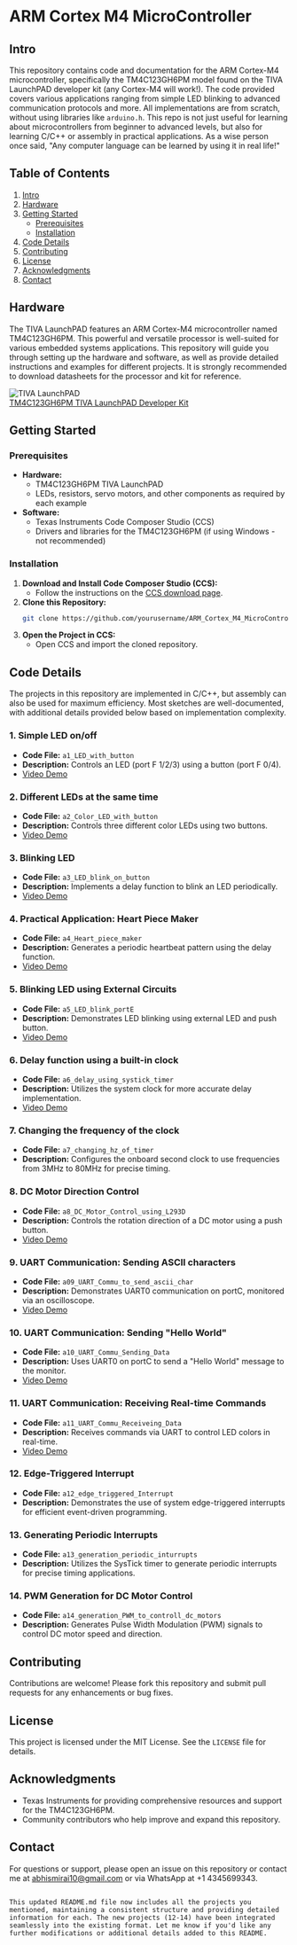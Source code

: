# ARM Cortex M4 MicroController

## Intro

This repository contains code and documentation for the ARM Cortex-M4 microcontroller, specifically the TM4C123GH6PM model found on the TIVA LaunchPAD developer kit (any Cortex-M4 will work!). The code provided covers various applications ranging from simple LED blinking to advanced communication protocols and more. All implementations are from scratch, without using libraries like `arduino.h`. This repo is not just useful for learning about microcontrollers from beginner to advanced levels, but also for learning C/C++ or assembly in practical applications. As a wise person once said, "Any computer language can be learned by using it in real life!"

## Table of Contents
1. [Intro](#intro)
2. [Hardware](#hardware)
3. [Getting Started](#getting-started)
    - [Prerequisites](#prerequisites)
    - [Installation](#installation)
4. [Code Details](#code-details)
5. [Contributing](#contributing)
6. [License](#license)
7. [Acknowledgments](#acknowledgments)
8. [Contact](#contact)

## Hardware

The TIVA LaunchPAD features an ARM Cortex-M4 microcontroller named TM4C123GH6PM. This powerful and versatile processor is well-suited for various embedded systems applications. This repository will guide you through setting up the hardware and software, as well as provide detailed instructions and examples for different projects. It is strongly recommended to download datasheets for the processor and kit for reference.

![TIVA LaunchPAD](https://github.com/abhismirai10/ARM_Cortex_M4_MicroController/assets/121724635/13acc5be-48a2-4a26-89b3-509de1291eda)  
[TM4C123GH6PM TIVA LaunchPAD Developer Kit](https://www.ti.com/tool/EK-TM4C123GXL)

## Getting Started

### Prerequisites

- **Hardware:**
  - TM4C123GH6PM TIVA LaunchPAD
  - LEDs, resistors, servo motors, and other components as required by each example
- **Software:**
  - Texas Instruments Code Composer Studio (CCS)
  - Drivers and libraries for the TM4C123GH6PM (if using Windows - not recommended)

### Installation

1. **Download and Install Code Composer Studio (CCS):**
   - Follow the instructions on the [CCS download page](https://www.ti.com/tool/CCSTUDIO).
2. **Clone this Repository:**
   ```sh
   git clone https://github.com/yourusername/ARM_Cortex_M4_MicroController.git
   ```
3. **Open the Project in CCS:**
   - Open CCS and import the cloned repository.

## Code Details

The projects in this repository are implemented in C/C++, but assembly can also be used for maximum efficiency. Most sketches are well-documented, with additional details provided below based on implementation complexity.

### 1. Simple LED on/off
- **Code File:** `a1_LED_with_button`
- **Description:** Controls an LED (port F 1/2/3) using a button (port F 0/4).
- [Video Demo](https://youtu.be/uZM3S-P_QH0)

### 2. Different LEDs at the same time
- **Code File:** `a2_Color_LED_with_button`
- **Description:** Controls three different color LEDs using two buttons.
- [Video Demo](https://youtu.be/-cigAuxJvFA)

### 3. Blinking LED
- **Code File:** `a3_LED_blink_on_button`
- **Description:** Implements a delay function to blink an LED periodically.
- [Video Demo](https://youtu.be/_e20fkPInfk)

### 4. Practical Application: Heart Piece Maker
- **Code File:** `a4_Heart_piece_maker`
- **Description:** Generates a periodic heartbeat pattern using the delay function.
- [Video Demo](https://youtu.be/jsTTCv8WGcw)

### 5. Blinking LED using External Circuits
- **Code File:** `a5_LED_blink_portE`
- **Description:** Demonstrates LED blinking using external LED and push button.
- [Video Demo](https://youtu.be/RJPthKYKAvI)

### 6. Delay function using a built-in clock
- **Code File:** `a6_delay_using_systick_timer`
- **Description:** Utilizes the system clock for more accurate delay implementation.
- [Video Demo](https://youtu.be/pgsQGlkQow4)

### 7. Changing the frequency of the clock
- **Code File:** `a7_changing_hz_of_timer`
- **Description:** Configures the onboard second clock to use frequencies from 3MHz to 80MHz for precise timing.

### 8. DC Motor Direction Control
- **Code File:** `a8_DC_Motor_Control_using_L293D`
- **Description:** Controls the rotation direction of a DC motor using a push button.
- [Video Demo](https://youtu.be/7iFsb9ENQj0)

### 9. UART Communication: Sending ASCII characters
- **Code File:** `a09_UART_Commu_to_send_ascii_char`
- **Description:** Demonstrates UART0 communication on portC, monitored via an oscilloscope.
- [Video Demo](https://youtu.be/B_e1Zu_2wYs?si=y7zaa07DqUy2mtpz)

### 10. UART Communication: Sending "Hello World"
- **Code File:** `a10_UART_Commu_Sending_Data`
- **Description:** Uses UART0 on portC to send a "Hello World" message to the monitor.
- [Video Demo](https://youtu.be/w4y-p872lTk)

### 11. UART Communication: Receiving Real-time Commands
- **Code File:** `a11_UART_Commu_Receiveing_Data`
- **Description:** Receives commands via UART to control LED colors in real-time.
- [Video Demo](https://youtu.be/t_uaFNJF0c8)

### 12. Edge-Triggered Interrupt
- **Code File:** `a12_edge_triggered_Interrupt`
- **Description:** Demonstrates the use of system edge-triggered interrupts for efficient event-driven programming.

### 13. Generating Periodic Interrupts
- **Code File:** `a13_generation_periodic_inturrupts`
- **Description:** Utilizes the SysTick timer to generate periodic interrupts for precise timing applications.

### 14. PWM Generation for DC Motor Control
- **Code File:** `a14_generation_PWM_to_controll_dc_motors`
- **Description:** Generates Pulse Width Modulation (PWM) signals to control DC motor speed and direction.

## Contributing

Contributions are welcome! Please fork this repository and submit pull requests for any enhancements or bug fixes.

## License

This project is licensed under the MIT License. See the `LICENSE` file for details.

## Acknowledgments

- Texas Instruments for providing comprehensive resources and support for the TM4C123GH6PM.
- Community contributors who help improve and expand this repository.

## Contact

For questions or support, please open an issue on this repository or contact me at abhismirai10@gmail.com or via WhatsApp at +1 4345699343.
```

This updated README.md file now includes all the projects you mentioned, maintaining a consistent structure and providing detailed information for each. The new projects (12-14) have been integrated seamlessly into the existing format. Let me know if you'd like any further modifications or additional details added to this README.
